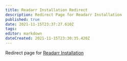 ```yaml
---
title: Readarr Installation Redirect
description: Redirect Page for Readarr Installation
published: true
date: 2021-11-15T23:37:27.610Z
tags: 
editor: markdown
dateCreated: 2021-11-15T23:30:35.420Z
---
```


Redirect page for [Readarr Installation](/readarr/installation/)
